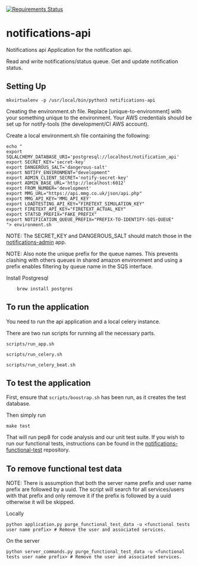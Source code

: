 [![Requirements Status](https://requires.io/github/alphagov/notifications-api/requirements.svg?branch=master)](https://requires.io/github/alphagov/notifications-api/requirements/?branch=master)

# notifications-api
Notifications api
Application for the notification api.

Read and write notifications/status queue.
Get and update notification status.

## Setting Up

```
mkvirtualenv -p /usr/local/bin/python3 notifications-api
```

Creating the environment.sh file. Replace [unique-to-environment] with your something unique to the environment. Your AWS credentials should be set up for notify-tools (the development/CI AWS account).

Create a local environment.sh file containing the following:

```
echo "
export SQLALCHEMY_DATABASE_URI='postgresql://localhost/notification_api'
export SECRET_KEY='secret-key'
export DANGEROUS_SALT='dangerous-salt'
export NOTIFY_ENVIRONMENT="development"
export ADMIN_CLIENT_SECRET='notify-secret-key'
export ADMIN_BASE_URL='http://localhost:6012'
export FROM_NUMBER='development'
export MMG_URL="https://api.mmg.co.uk/json/api.php"
export MMG_API_KEY='MMG_API_KEY'
export LOADTESTING_API_KEY="FIRETEXT_SIMULATION_KEY"
export FIRETEXT_API_KEY="FIRETEXT_ACTUAL_KEY"
export STATSD_PREFIX="FAKE_PREFIX"
export NOTIFICATION_QUEUE_PREFIX="PREFIX-TO-IDENTIFY-SQS-QUEUE"
"> environment.sh
```

NOTE: The SECRET_KEY and DANGEROUS_SALT should match those in the [notifications-admin](https://github.com/alphagov/notifications-admin) app.

NOTE:  Also note the  unique prefix for the queue names. This prevents clashing with others queues in shared amazon environment and using a prefix enables filtering by queue name in the SQS interface.

Install Postgresql

```shell
    brew install postgres
```

##  To run the application

You need to run the api application and a local celery instance.

There are two run scripts for running all the necessary parts.

```
scripts/run_app.sh
```

```
scripts/run_celery.sh
```

```
scripts/run_celery_beat.sh
```


##  To test the application

First, ensure that `scripts/boostrap.sh` has been run, as it creates the test database.

Then simply run

```
make test
```

That will run pep8 for code analysis and our unit test suite. If you wish to run our functional tests, instructions can be found in the
[notifications-functional-test](https://github.com/alphagov/notifications-functional-test) repository.



## To remove functional test data

NOTE: There is assumption that both the server name prefix and user name prefix are followed by a uuid.
The script will search for all services/users with that prefix and only remove it if the prefix is followed by a uuid otherwise it will be skipped.

Locally
```
python application.py purge_functional_test_data -u <functional tests user name prefix> # Remove the user and associated services.
```

On the server
```
python server_commands.py purge_functional_test_data -u <functional tests user name prefix> # Remove the user and associated services.
```
